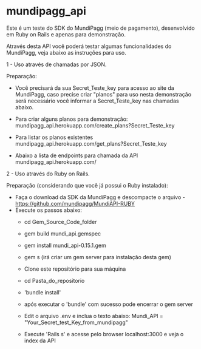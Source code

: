 # mundipagg_api

Este é um teste do SDK do MundiPagg (meio de pagamento), desenvolvido em Ruby on Rails e apenas para demonstração.

Através desta API você poderá testar algumas funcionalidades do MundiPagg, veja abaixo as instruções para uso.

1 - Uso através de chamadas por JSON.

Preparação:
- Você precisará da sua Secret_Teste_key para acesso ao site da MundiPagg, caso precise criar "planos" para uso nesta demonstração será necessário você informar a Secret_Teste_key nas chamadas abaixo.

- Para criar alguns planos para demonstração:
  mundipagg_api.herokuapp.com/create_plans?Secret_Teste_key
  
- Para listar os planos existentes
  mundipagg_api.herokuapp.com/get_plans?Secret_Teste_key

- Abaixo a lista de endpoints para chamada da API
  mundipagg_api.herokuapp.com/


2 - Uso através do Ruby on Rails.

Preparação (considerando que você já possui o Ruby instalado):
- Faça o download da SDK da MundiPagg e descompacte o arquivo - https://github.com/mundipagg/MundiAPI-RUBY
- Execute os passos abaixo:
  - cd Gem_Source_Code_folder
  - gem build mundi_api.gemspec
  - gem install mundi_api-0.15.1.gem
  - gem s (irá criar um gem server para instalação desta gem)
  
  - Clone este repositório para sua máquina
  - cd Pasta_do_repositorio
  - 'bundle install'
  - após executar o 'bundle' com sucesso pode encerrar o gem server

  - Edit o arquivo .env e inclua o texto abaixo:
    Mundi_API = "Your_Secret_test_Key_from_mundipagg"

  - Execute 'Rails s' e acesse pelo browser localhost:3000 e veja o index da API
  